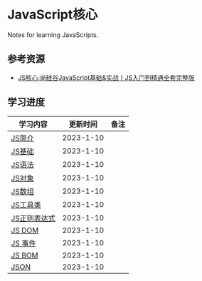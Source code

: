 # **JavaScript核心**

Notes for learning JavaScripts.



## **参考资源**

- [JS核心:尚硅谷JavaScript基础&实战丨JS入门到精通全套完整版](https://www.bilibili.com/video/BV1YW411T7GX/)




## **学习进度**

| **学习内容**                                                 | **更新时间** | **备注**                                            |
| ------------------ | ------------ | ----------------------------------- |
| [JS简介](./001.JS%E7%AE%80%E4%BB%8B.md) | 2023-1-10   |                                                     |
| [JS基础](./002.JS%E5%9F%BA%E7%A1%80.md) | 2023-1-10   |                                                     |
| [JS语法](./003.JS%E8%AF%AD%E6%B3%95.md) | 2023-1-10   |                          |
| [JS对象](./004.JS%E5%AF%B9%E8%B1%A1.md) | 2023-1-10   |  |
| [JS数组](./005.JS%E6%95%B0%E7%BB%84.md)| 2023-1-10  |                                                     |
| [JS工具类](./006.JS%E5%B7%A5%E5%85%B7%E7%B1%BB.md)| 2023-1-10   |                                                     |
| [JS正则表达式](./007.JS%E6%AD%A3%E5%88%99%E8%A1%A8%E8%BE%BE%E5%BC%8F.md)| 2023-1-10   |                                                     |
| [JS DOM](./008.JS%20DOM.md)| 2023-1-10   |                                                     |
| [JS 事件](./009.JS%E4%BA%8B%E4%BB%B6.md)| 2023-1-10   |                                                     |
| [JS BOM](./010.JS%20BOM.md)| 2023-1-10   |                                                     |
| [JSON](./011.JSON.md)| 2023-1-10   |                                                     |




